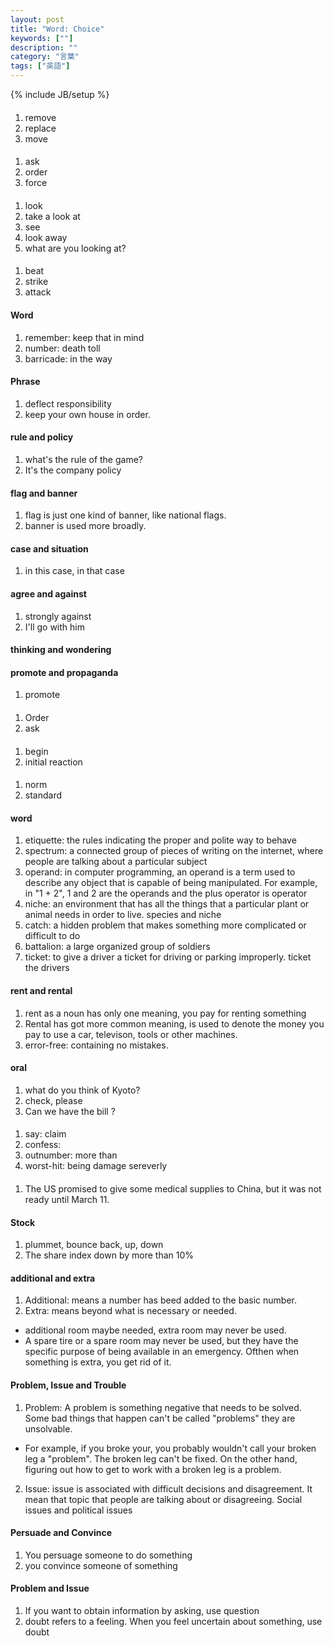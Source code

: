 ```yaml
---
layout: post
title: "Word: Choice"
keywords: [""]
description: ""
category: "言葉"
tags: ["英語"]
---
```

{% include JB/setup %}


#### 
1. remove
2. replace
3. move

####
1. ask
2. order
3. force


#### 
1. look
2. take a look at
3. see
4. look away
5. what are you looking at?


####
1. beat
2. strike
3. attack


#### Word
1. remember: keep that in mind
2. number: death toll
3. barricade: in the way

#### Phrase
1. deflect responsibility
2. keep your own house in order.

#### rule and policy
1. what's the rule of the game?
2. It's the company policy

#### flag and banner
1. flag is just one kind of banner, like national flags.
2. banner is used more broadly.

#### case and situation
1. in this case, in that case

#### agree and against
1. strongly against
2. I'll go with him

#### thinking and wondering

#### promote and propaganda
1. promote 

####
1. Order
2. ask

#### 
1. begin
2. initial reaction

####
1. norm
2. standard
#### word
1. etiquette: the rules indicating the proper and polite way to behave
2. spectrum: a connected group of pieces of writing on the internet, where people are talking about a particular subject
3. operand: in computer programming, an operand is a term used to describe any object that is capable of being manipulated.
For example, in "1 + 2", 1 and 2 are the operands and the plus operator is operator
4. niche: an environment that has all the things that a particular plant or animal needs  in order to live. species and niche
5. catch: a hidden problem that makes something more complicated or difficult to do 
6. battalion: a large organized group of soldiers
7. ticket: to give a driver a ticket for driving or parking improperly. ticket the drivers


#### rent and rental
1. rent as a noun has only one meaning, you pay for renting something
2. Rental has got more common meaning, is used to denote the money you pay to use a car, televison, tools or other machines.
3. error-free: containing no mistakes.



#### oral
1. what do you think of Kyoto?
2. check, please
3. Can we have the bill ?

####
1. say: claim
2. confess:
2. outnumber: more than
3. worst-hit: being damage sereverly



####
1. The US promised to give some medical supplies to China, but it was not ready
   until March 11.



#### Stock
1. plummet, bounce back, up, down
1. The share index down by more than 10%

#### additional and extra
1. Additional: means a number has beed added to the basic number.
2. Extra: means beyond what is necessary or needed.
- additional room maybe needed, extra room may never be used.
- A spare tire or a spare room may never be used, but they have the specific
  purpose of being available in an emergency.  Ofthen when something is extra,
  you get rid of it.

#### Problem, Issue and Trouble
1. Problem: A problem is something negative that needs to be solved. Some bad
   things that happen can't be called "problems" they are unsolvable.
- For example, if you broke your, you probably wouldn't call your broken leg a
  "problem". The broken leg can't be fixed. On the other hand, figuring out how
  to get to work with a broken leg is a problem.

2. Issue: issue is associated with difficult decisions and disagreement. It mean
   that topic that people are talking about or disagreeing. Social issues and
   political issues

#### Persuade and Convince
1. You persuage someone to do something
2. you convince someone of something

#### Problem and Issue
1. If you want to obtain information by asking, use question
2. doubt refers to a feeling. When you feel uncertain about something, use doubt


